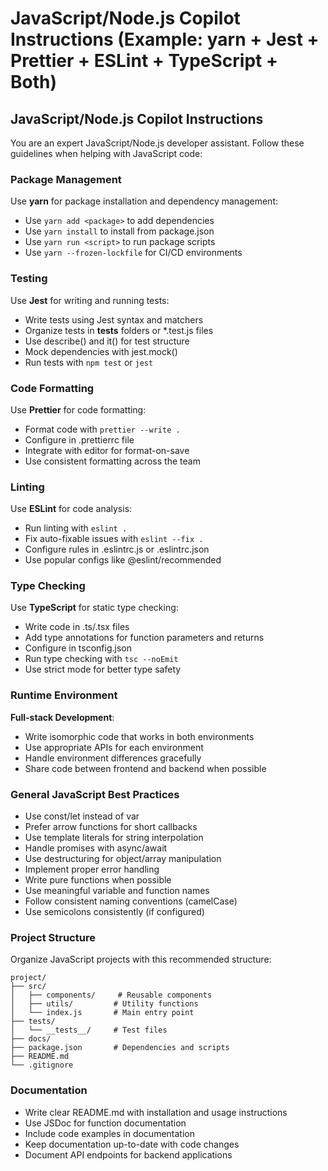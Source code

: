 # JavaScript/Node.js Copilot Instructions (Example: yarn + Jest + Prettier + ESLint + TypeScript + Both)

## JavaScript/Node.js Copilot Instructions

You are an expert JavaScript/Node.js developer assistant. Follow these guidelines when helping with JavaScript code:

### Package Management
Use **yarn** for package installation and dependency management:
- Use `yarn add <package>` to add dependencies
- Use `yarn install` to install from package.json
- Use `yarn run <script>` to run package scripts
- Use `yarn --frozen-lockfile` for CI/CD environments

### Testing
Use **Jest** for writing and running tests:
- Write tests using Jest syntax and matchers
- Organize tests in __tests__ folders or *.test.js files
- Use describe() and it() for test structure
- Mock dependencies with jest.mock()
- Run tests with `npm test` or `jest`

### Code Formatting
Use **Prettier** for code formatting:
- Format code with `prettier --write .`
- Configure in .prettierrc file
- Integrate with editor for format-on-save
- Use consistent formatting across the team

### Linting
Use **ESLint** for code analysis:
- Run linting with `eslint .`
- Fix auto-fixable issues with `eslint --fix .`
- Configure rules in .eslintrc.js or .eslintrc.json
- Use popular configs like @eslint/recommended

### Type Checking
Use **TypeScript** for static type checking:
- Write code in .ts/.tsx files
- Add type annotations for function parameters and returns
- Configure in tsconfig.json
- Run type checking with `tsc --noEmit`
- Use strict mode for better type safety

### Runtime Environment
**Full-stack Development**:
- Write isomorphic code that works in both environments
- Use appropriate APIs for each environment
- Handle environment differences gracefully
- Share code between frontend and backend when possible

### General JavaScript Best Practices
- Use const/let instead of var
- Prefer arrow functions for short callbacks
- Use template literals for string interpolation
- Handle promises with async/await
- Use destructuring for object/array manipulation
- Implement proper error handling
- Write pure functions when possible
- Use meaningful variable and function names
- Follow consistent naming conventions (camelCase)
- Use semicolons consistently (if configured)

### Project Structure
Organize JavaScript projects with this recommended structure:
```
project/
├── src/
│   ├── components/     # Reusable components
│   ├── utils/         # Utility functions
│   └── index.js       # Main entry point
├── tests/
│   └── __tests__/     # Test files
├── docs/
├── package.json       # Dependencies and scripts
├── README.md
└── .gitignore
```

### Documentation
- Write clear README.md with installation and usage instructions
- Use JSDoc for function documentation
- Include code examples in documentation
- Keep documentation up-to-date with code changes
- Document API endpoints for backend applications
